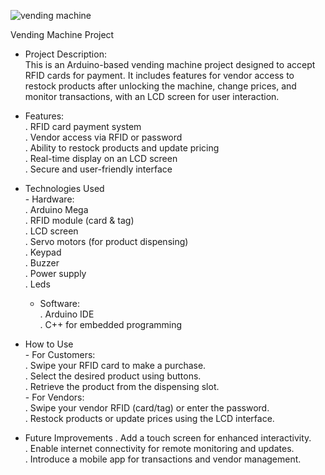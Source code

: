 ![vending machine](https://github.com/user-attachments/assets/fcc4ab6a-9d38-44ca-be4b-82112c3e8e66)       





Vending Machine Project


- Project Description:      
This is an Arduino-based vending machine project designed to accept RFID cards for payment.
It includes features for vendor access to restock products after unlocking the machine, change prices, and monitor transactions, with an LCD screen for user interaction.

- Features:     
      .  RFID card payment system    
      .  Vendor access via RFID or password    
      .  Ability to restock products and update pricing      
      .  Real-time display on an LCD screen     
      .  Secure and user-friendly interface       

    
- Technologies Used       
      - Hardware:       
            . Arduino Mega    
            . RFID module (card & tag)      
            . LCD screen       
            . Servo motors (for product dispensing)        
            . Keypad       
            . Buzzer      
            . Power supply       
            . Leds       
           
    - Software:        
            . Arduino IDE      
            . C++ for embedded programming         
       
- How to Use      
      - For Customers:       
            . Swipe your RFID card to make a purchase.       
            . Select the desired product using buttons.          
            . Retrieve the product from the dispensing slot.       
      - For Vendors:        
            . Swipe your vendor RFID (card/tag) or enter the password.        
            . Restock products or update prices using the LCD interface.       
            
 - Future Improvements
            . Add a touch screen for enhanced interactivity.           
            . Enable internet connectivity for remote monitoring and updates.         
            . Introduce a mobile app for transactions and vendor management.         
      

